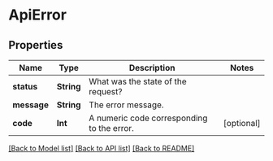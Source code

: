 # ApiError

## Properties
Name | Type | Description | Notes
------------ | ------------- | ------------- | -------------
**status** | **String** | What was the state of the request? | 
**message** | **String** | The error message. | 
**code** | **Int** | A numeric code corresponding to the error. | [optional] 

[[Back to Model list]](../README.md#documentation-for-models) [[Back to API list]](../README.md#documentation-for-api-endpoints) [[Back to README]](../README.md)



